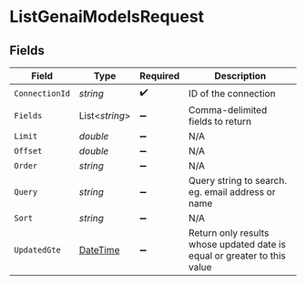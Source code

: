 # ListGenaiModelsRequest


## Fields

| Field                                                                                 | Type                                                                                  | Required                                                                              | Description                                                                           |
| ------------------------------------------------------------------------------------- | ------------------------------------------------------------------------------------- | ------------------------------------------------------------------------------------- | ------------------------------------------------------------------------------------- |
| `ConnectionId`                                                                        | *string*                                                                              | :heavy_check_mark:                                                                    | ID of the connection                                                                  |
| `Fields`                                                                              | List<*string*>                                                                        | :heavy_minus_sign:                                                                    | Comma-delimited fields to return                                                      |
| `Limit`                                                                               | *double*                                                                              | :heavy_minus_sign:                                                                    | N/A                                                                                   |
| `Offset`                                                                              | *double*                                                                              | :heavy_minus_sign:                                                                    | N/A                                                                                   |
| `Order`                                                                               | *string*                                                                              | :heavy_minus_sign:                                                                    | N/A                                                                                   |
| `Query`                                                                               | *string*                                                                              | :heavy_minus_sign:                                                                    | Query string to search. eg. email address or name                                     |
| `Sort`                                                                                | *string*                                                                              | :heavy_minus_sign:                                                                    | N/A                                                                                   |
| `UpdatedGte`                                                                          | [DateTime](https://learn.microsoft.com/en-us/dotnet/api/system.datetime?view=net-5.0) | :heavy_minus_sign:                                                                    | Return only results whose updated date is equal or greater to this value              |